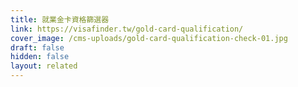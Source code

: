 ```yaml
---
title: 就業金卡資格篩選器
link: https://visafinder.tw/gold-card-qualification/
cover_image: /cms-uploads/gold-card-qualification-check-01.jpg
draft: false
hidden: false
layout: related
---
```


